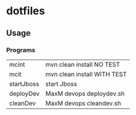 # dotfiles



## Usage

### Programs
<table>
    <tr>
        <td>
            mcint
        </td>
        <td>
            mvn clean install NO TEST
        </td>
    </tr>
    <tr>
        <td>
            mcit
        </td>
        <td>
            mvn clean install WITH TEST
        </td>
    </tr>
    <tr>
        <td>
            startJboss
        </td>
        <td>
            start Jboss
        </td>
    </tr>
    <tr>
        <td>
            deployDev
        </td>
        <td>
            MaxM devops deploydev.sh
        </td>
    </tr>
    <tr>
        <td>
            cleanDev
        </td>
        <td>
            MaxM devops cleandev.sh
        </td>
    </tr>
</table>
